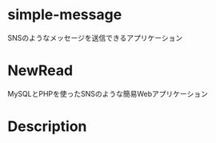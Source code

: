 # simple-message
SNSのようなメッセージを送信できるアプリケーション


# NewRead
MySQLとPHPを使ったSNSのような簡易Webアプリケーション

# Description







